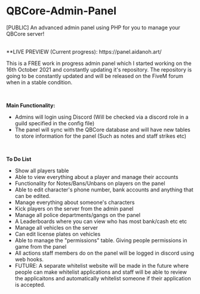 # QBCore-Admin-Panel
[PUBLIC] An advanced admin panel using PHP for you to manage your QBCore server!

<br>
**LIVE PREVIEW (Current progress): https://panel.aidanoh.art/
<br>

This is a FREE work in progress admin panel which I started working on the 16th October 2021 and constantly updating it's repository. The repository is going to be constantly updated and will be released on the FiveM forum when in a stable condition. 

<br>

**Main Functionality:**
- Admins will login using Discord (Will be checked via a discord role in a guild specified in the config file)
- The panel will sync with the QBCore database and will have new tables to store information for the panel (Such as notes and staff strikes etc)
<br>

**To Do List**
- Show all players table
- Able to view everything about a player and manage their accounts
- Functionality for Notes/Bans/Unbans on players on the panel
- Able to edit character's phone number, bank accounts and anything that can be edited. 
- Manage everything about someone's characters 
- Kick players on the server from the admin panel
- Manage all police departments/gangs on the panel
- A Leaderboards where you can view who has most bank/cash etc etc
- Manage all vehicles on the server
- Can edit license plates on vehicles
- Able to manage the "permissions" table. Giving people permissions in game from the panel
- All actions staff members do on the panel will be logged in discord using web hooks.
- FUTURE: A separate whitelist website will be made in the future where people can make whitelist applications and staff will be able to review the applicaitons and automatically whitelist someone if their application is accepted.

